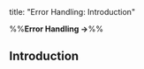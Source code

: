 <frontmatter>
title: "Error Handling: Introduction"
</frontmatter>

<link rel="stylesheet" href="{{baseUrl}}/css/textbook.css">

<div class="website-content">

%%**Error Handling →**%%

## Introduction

<div id="main">

<include src="what/embed.md" boilerplate  />

</div>

</div>
